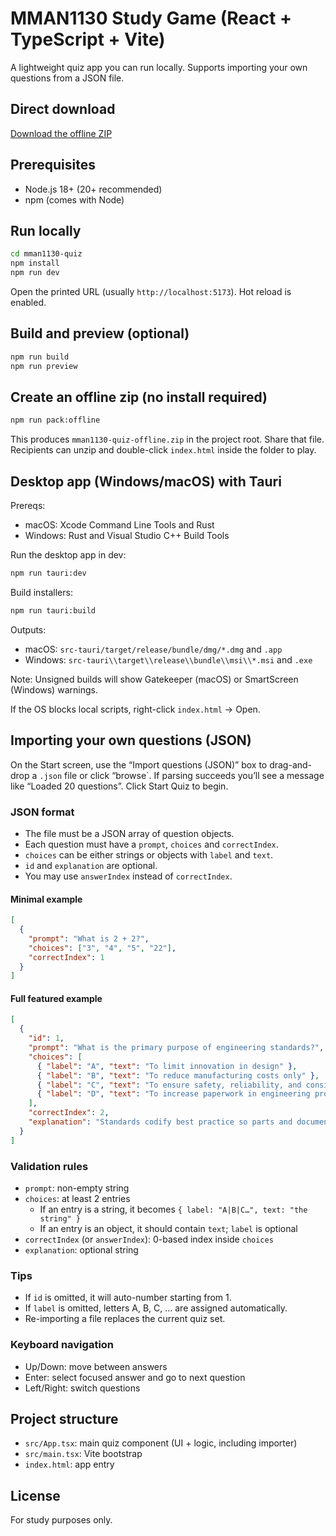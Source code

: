 # MMAN1130 Study Game (React + TypeScript + Vite)

A lightweight quiz app you can run locally. Supports importing your own questions from a JSON file.

## Direct download

[Download the offline ZIP](./mman1130-quiz-offline.zip)

## Prerequisites
- Node.js 18+ (20+ recommended)
- npm (comes with Node)

## Run locally
```bash
cd mman1130-quiz
npm install
npm run dev
```
Open the printed URL (usually `http://localhost:5173`). Hot reload is enabled.

## Build and preview (optional)
```bash
npm run build
npm run preview
```

## Create an offline zip (no install required)
```bash
npm run pack:offline
```
This produces `mman1130-quiz-offline.zip` in the project root. Share that file. Recipients can unzip and double-click `index.html` inside the folder to play.
## Desktop app (Windows/macOS) with Tauri

Prereqs:
- macOS: Xcode Command Line Tools and Rust
- Windows: Rust and Visual Studio C++ Build Tools

Run the desktop app in dev:
```bash
npm run tauri:dev
```

Build installers:
```bash
npm run tauri:build
```

Outputs:
- macOS: `src-tauri/target/release/bundle/dmg/*.dmg` and `.app`
- Windows: `src-tauri\\target\\release\\bundle\\msi\\*.msi` and `.exe`

Note: Unsigned builds will show Gatekeeper (macOS) or SmartScreen (Windows) warnings.

If the OS blocks local scripts, right-click `index.html` → Open.

## Importing your own questions (JSON)
On the Start screen, use the “Import questions (JSON)” box to drag-and-drop a `.json` file or click “browse`. If parsing succeeds you’ll see a message like “Loaded 20 questions”. Click Start Quiz to begin.

### JSON format
- The file must be a JSON array of question objects.
- Each question must have a `prompt`, `choices` and `correctIndex`.
- `choices` can be either strings or objects with `label` and `text`.
- `id` and `explanation` are optional.
- You may use `answerIndex` instead of `correctIndex`.

#### Minimal example
```json
[
  {
    "prompt": "What is 2 + 2?",
    "choices": ["3", "4", "5", "22"],
    "correctIndex": 1
  }
]
```

#### Full featured example
```json
[
  {
    "id": 1,
    "prompt": "What is the primary purpose of engineering standards?",
    "choices": [
      { "label": "A", "text": "To limit innovation in design" },
      { "label": "B", "text": "To reduce manufacturing costs only" },
      { "label": "C", "text": "To ensure safety, reliability, and consistency" },
      { "label": "D", "text": "To increase paperwork in engineering projects" }
    ],
    "correctIndex": 2,
    "explanation": "Standards codify best practice so parts and documentation are compatible across suppliers and time."
  }
]
```

### Validation rules
- `prompt`: non-empty string
- `choices`: at least 2 entries
  - If an entry is a string, it becomes `{ label: "A|B|C…", text: "the string" }`
  - If an entry is an object, it should contain `text`; `label` is optional
- `correctIndex` (or `answerIndex`): 0-based index inside `choices`
- `explanation`: optional string

### Tips
- If `id` is omitted, it will auto-number starting from 1.
- If `label` is omitted, letters A, B, C, … are assigned automatically.
- Re-importing a file replaces the current quiz set.

### Keyboard navigation
- Up/Down: move between answers
- Enter: select focused answer and go to next question
- Left/Right: switch questions

## Project structure
- `src/App.tsx`: main quiz component (UI + logic, including importer)
- `src/main.tsx`: Vite bootstrap
- `index.html`: app entry

## License
For study purposes only.
